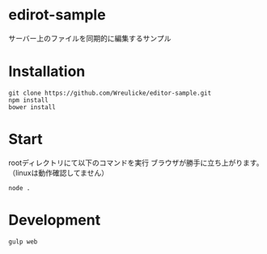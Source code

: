 # edirot-sample
サーバー上のファイルを同期的に編集するサンプル

# Installation

```
git clone https://github.com/Wreulicke/editor-sample.git
npm install
bower install
```

# Start
rootディレクトリにて以下のコマンドを実行 ブラウザが勝手に立ち上がります。（linuxは動作確認してません）

```
node .
```

# Development

```
gulp web
```
